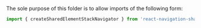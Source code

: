 The sole purpose of this folder is to allow imports of the following form:

```ts
import { createSharedElementStackNavigator } from 'react-navigation-shared-element/native-stack';
```
